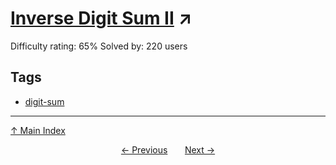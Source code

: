 # [Inverse Digit Sum II](https://projecteuler.net/problem=685) ↗️

Difficulty rating: 65%
Solved by: 220 users
## Tags

- [digit-sum](../tags/digit-sum.md)



---

[↑ Main Index](../README.md)


<div align=center><a href='684.md'>← Previous</a> &nbsp;&nbsp; &nbsp;&nbsp;  <a href='686.md'>Next →</a></div>

